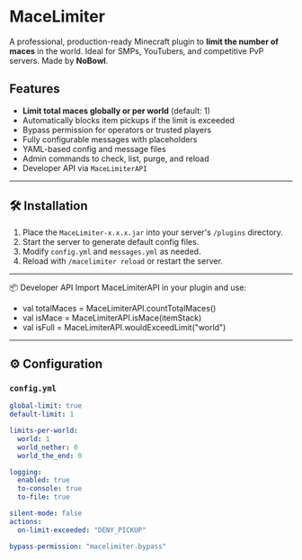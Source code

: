 #  MaceLimiter
A professional, production-ready Minecraft plugin to **limit the number of maces** in the world. Ideal for SMPs, YouTubers, and competitive PvP servers. Made by **NoBowl**.

##  Features
-  **Limit total maces globally or per world** (default: 1)
-  Automatically blocks item pickups if the limit is exceeded
-  Bypass permission for operators or trusted players
-  Fully configurable messages with placeholders
-  YAML-based config and message files
-  Admin commands to check, list, purge, and reload
-  Developer API via `MaceLimiterAPI`

---

## 🛠️ Installation
1. Place the `MaceLimiter-x.x.x.jar` into your server's `/plugins` directory.
2. Start the server to generate default config files.
3. Modify `config.yml` and `messages.yml` as needed.
4. Reload with `/macelimiter reload` or restart the server.

---
📦 Developer API
Import MaceLimiterAPI in your plugin and use:

- val totalMaces = MaceLimiterAPI.countTotalMaces()
- val isMace = MaceLimiterAPI.isMace(itemStack)
- val isFull = MaceLimiterAPI.wouldExceedLimit("world")
---
## ⚙️ Configuration

### `config.yml`
```yaml
global-limit: true
default-limit: 1

limits-per-world:
  world: 1
  world_nether: 0
  world_the_end: 0

logging:
  enabled: true
  to-console: true
  to-file: true

silent-mode: false
actions:
  on-limit-exceeded: "DENY_PICKUP"

bypass-permission: "macelimiter.bypass"
